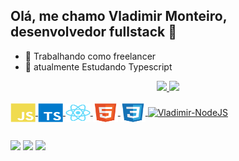 ## Olá, me chamo Vladimir Monteiro, desenvolvedor fullstack 👋



- 🔭 Trabalhando como freelancer 
- 🌱 atualmente Estudando Typescript

<div align="center">
  <a href="https://github.com/VladimirMonteiro">
  <img height="180em" src="https://github-readme-stats.vercel.app/api?username=VladimirMonteiro&show_icons=true&theme=dark&include_all_commits=true&count_private=true"/>
  <img height="180em" src="https://github-readme-stats.vercel.app/api/top-langs/?username=VladimirMonteiro&layout=compact&langs_count=7&theme=dark"/>
</div>




<div style="display: inline_block"><br>
  <img align="center" alt="Rafa-Js" height="30" width="40" src="https://raw.githubusercontent.com/devicons/devicon/master/icons/javascript/javascript-plain.svg">
  <img align="center" alt="Vladimir-Ts" height="30" width="40" src="https://raw.githubusercontent.com/devicons/devicon/master/icons/typescript/typescript-plain.svg">
  <img align="center" alt="Vladimir-React" height="30" width="40" src="https://raw.githubusercontent.com/devicons/devicon/master/icons/react/react-original.svg">
  <img align="center" alt="Vladimir-HTML" height="30" width="40" src="https://raw.githubusercontent.com/devicons/devicon/master/icons/html5/html5-original.svg">
  <img align="center" alt="Vladimir-CSS" height="30" width="40" src="https://raw.githubusercontent.com/devicons/devicon/master/icons/css3/css3-original.svg">
    <img align="center" alt="Vladimir-NodeJS" height="30" width="40" src="https://devicon-website.vercel.app/api/nodejs/original.svg">
</div>

  
  ##
 
<div> 
  <a href=" https://www.instagram.com/vladimir.monteiro.21?igsh=MWViZmhkNGZlbWJjNA==" target="_blank"><img src="https://img.shields.io/badge/-Instagram-%23E4405F?style=for-the-badge&logo=instagram&logoColor=white" target="_blank"></a>
  <a href = "mailto: vladimir.monteiro021@gmail.com@gmail.com"><img src="https://img.shields.io/badge/-Gmail-%23333?style=for-the-badge&logo=gmail&logoColor=white" target="_blank"></a>
  <a href="https://www.linkedin.com/in/vladimir-monteiro" target="_blank"><img src="https://img.shields.io/badge/-LinkedIn-%230077B5?style=for-the-badge&logo=linkedin&logoColor=white" target="_blank"></a> 
  
</div>
  
